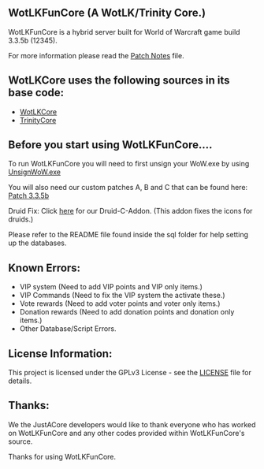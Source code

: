 ## WotLKFunCore (A WotLK/Trinity Core.)

WotLKFunCore is a hybrid server built for World of Warcraft game build 3.3.5b (12345).

For more information please read the [Patch Notes](PatchNotes) file.

## WotLKCore uses the following sources in its base code:

* [WotLKCore](https://www.github.com/JustACore/WotLKCore)
* [TrinityCore](http://www.trinitycore.org)

## Before you start using WotLKFunCore....

To run WotLKFunCore you will need to first unsign your WoW.exe by using [UnsignWoW.exe](https://mega.nz/#!dgwCCKyI!wZf1FSTthjHdGrQgQi7Ywe8i3yYrRgp5J5f0ZCFFnQ4)

You will also need our custom patches A, B and C that can be found here: [Patch 3.3.5b](https://mega.nz/#!UwIRkAoA!I_5BX1e3cAEYN_tF7IzbUKvWmGAaTDQNLAUphXsvOUw)

Druid Fix: Click [here](https://mega.nz/#!Z4JxlBaI!WJJOtwJXUh5VNvSDq-wvZg4Aarapsyupkg2C6H2E--o) for our Druid-C-Addon. (This addon fixes the icons for druids.)

Please refer to the README file found inside the sql folder for help setting up the databases.

## Known Errors:

- VIP system (Need to add VIP points and VIP only items.)
- VIP Commands (Need to fix the VIP system the activate these.)
- Vote rewards (Need to add voter points and voter only items.)
- Donation rewards (Need to add donation points and donation only items.)
- Other Database/Script Errors.

## License Information:

This project is licensed under the GPLv3 License - see the [LICENSE](LICENSE) file for details.

## Thanks:

We the JustACore developers would like to thank everyone who has worked on 
WotLKFunCore and any other codes provided within WotLKFunCore's source.

Thanks for using WotLKFunCore.